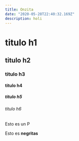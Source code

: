 ```yaml
---
title: Onzita
date: "2020-05-28T22:40:32.169Z"
description: holi
---
```


# titulo h1
## titulo h2
### titulo h3
#### titulo h4
##### titulo h5
###### titulo h6

Esto es un P

Esto es **negritas**